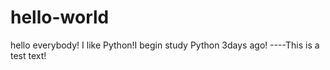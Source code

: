 # hello-world
hello everybody!
I like Python!I begin study Python 3days ago!
----This is a test text!
